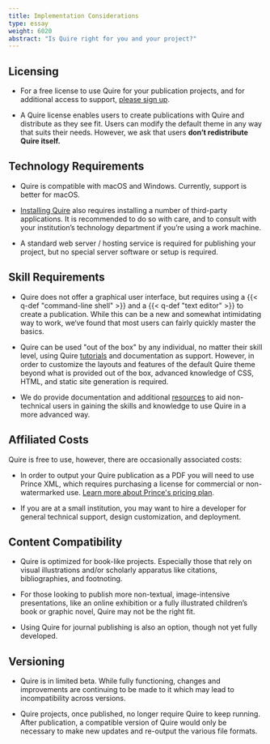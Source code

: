 ```yaml
---
title: Implementation Considerations
type: essay
weight: 6020
abstract: "Is Quire right for you and your project?"
---
```


## Licensing

- For a free license to use Quire for your publication projects, and for additional access to support, [please sign up](https://docs.google.com/forms/d/e/1FAIpQLScKOJEq9ivhwizmdazjuhxBII-s-5SUsnerWmyF8VteeeRBhA/viewform).

- A Quire license enables users to create publications with Quire and distribute as they see fit. Users can modify the default theme in any way that suits their needs. However, we ask that users **don’t redistribute Quire itself.**

## Technology Requirements

- Quire is compatible with macOS and Windows. Currently, support is better for macOS.

- [Installing Quire](/documentation/install-uninstall/) also requires installing a number of third-party applications. It is recommended to do so with care, and to consult with your institution’s technology department if you’re using a work machine.

- A standard web server / hosting service is required for publishing your project, but no special server software or setup is required.

## Skill Requirements

- Quire does not offer a graphical user interface, but requires using a {{< q-def "command-line shell" >}} and a {{< q-def "text editor" >}} to create a publication. While this can be a new and somewhat intimidating way to work, we‘ve found that most users can fairly quickly master the basics.

- Quire can be used "out of the box" by any individual, no matter their skill level, using Quire [tutorials](/learn/tutorial/) and documentation as support. However, in order to customize the layouts and features of the default Quire theme beyond what is provided out of the box, advanced knowledge of CSS, HTML, and static site generation is required.

- We do provide documentation and additional [resources](/learn/resources/) to aid non-technical users in gaining the skills and knowledge to use Quire in a more advanced way.

## Affiliated Costs

Quire is free to use, however, there are occasionally associated costs:

- In order to output your Quire publication as a PDF you will need to use Prince XML, which requires purchasing a license for commercial or non-watermarked use. [Learn more about Prince's pricing plan](https://www.princexml.com/purchase/).

- If you are at a small institution, you may want to hire a developer for general technical support, design customization, and deployment.

## Content Compatibility

- Quire is optimized for book-like projects. Especially those that rely on visual illustrations and/or scholarly apparatus like citations, bibliographies, and footnoting.

- For those looking to publish more non-textual, image-intensive presentations, like an online exhibition or a fully illustrated children’s book or graphic novel, Quire may not be the right fit.

- Using Quire for journal publishing is also an option, though not yet fully developed.

## Versioning

- Quire is in limited beta. While fully functioning, changes and improvements are continuing to be made to it which may lead to incompatibility across versions.

- Quire projects, once published, no longer require Quire to keep running. After publication, a compatible version of Quire would only be necessary to make new updates and re-output the various file formats.
